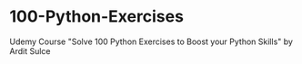# 100-Python-Exercises
Udemy Course "Solve 100 Python Exercises to Boost your Python Skills" by Ardit Sulce
